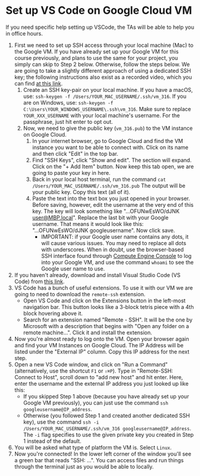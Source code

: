 # Set up VS Code on Google Cloud VM

If you need specific help setting up VSCode, the TAs will be able to help you in office hours.

1. First we need to set up SSH access through your local machine (Mac) to the Google VM.
   If you have already set up your Google VM for this course previously, and plans to use the same for your project, you simply can skip to Step 2 below.
   Otherwise, follow the steps below.
   We are going to take a slightly different approach of using a dedicated SSH key; the following instructions also exist as a recorded video, which you can find [at this link](https://youtu.be/y-l6FLSsCz0).
   1. Create an SSH key-pair on your local machine.
      If you have a macOS, use: `ssh-keygen -f /Users/YOUR_MAC_USERNAME/.ssh/vm_316`.
      If you are on Windows, use: `ssh-keygen -f C:\Users\YOUR_WINDOWS_USERNAME\.ssh\vm_316`.
      Make sure to replace `YOUR_XXX_USERNAME` with your local machine's username.
      For the passphrase, just hit enter to opt out.
   2. Now, we need to give the public key (`vm_316.pub`) to the VM instance on Google Cloud.
      1. In your internet browser, go to Google Cloud and find the VM instance you want to be able to connect with.
         Click on its name and then click "Edit" in the top bar.
      2. Find "SSH Keys", click "Show and edit".
         The section will expand. Click on the "+ Add Item" button.
         Now keep this tab open, we are going to paste your key in here.
      3. Back in your local host terminal, run the command `cat /Users/YOUR_MAC_USERNAME/.ssh/vm_316.pub`
         The output will be your public key.
         Copy this text (all of it).
      4. Paste the text into the text box you just opened in your browser.
         Before saving, however, edit the username at the very end of this key.
         The key will look something like "...OFUNwEsWO/dJNK user@MBP.local".
         Replace the last bit with your Google username.
         That means it would look like this: "...OFUNwEsWO/dJNK googleusername".
         Now click save.
         - IMPORTANT: if your Google user name contains any dots, it will cause various issues.
           You may need to replace all dots with underscores.
           When in doubt, use the browser-based SSH interface found through [Compute Engine Console](https://console.cloud.google.com/compute) to log into your Google VM, and use the command `whoami` to see the Google user name to use.
2. If you haven't already, download and install Visual Studio Code (VS Code) from [this link](https://code.visualstudio.com/Download).
3. VS Code has a bunch of useful extensions.
   To use it with our VM we are going to need to download the `remote-ssh` extension.
   - Open VS Code and click on the Extensions button in the left-most navigation bar.
     This button looks like a 3-block tetris piece with a 4th block hovering above it.
   - Search for an extension named "Remote - SSH".
     It will be the one by Microsoft with a description that begins with "Open any folder on a remote machine...".
     Click it and install the extension.
4. Now you're almost ready to log onto the VM.
   Open your browser again and find your VM Instances on Google Cloud.
   The IP Address will be listed under the "External IP" column.
   Copy this IP address for the next step.
5. Open a new VS Code window, and click on "Run a Command"
   (alternatively, use the shortcut `F1` or `⇧⌘P`).
   Type in "Remote-SSH: Connect to Host", scroll down to "add new host" and hit enter.
   Here, enter the username and the external IP address you just looked up like this:
   - If you skipped Step 1 above (because you have already set up your Google VM previously), you can just use the command `ssh googleusername@IP_address`.
   - Otherwise (you followed Step 1 and created another dedicated SSH key), use the command `ssh -i /Users/YOUR_MAC_USERNAME/.ssh/vm_316 googleusername@IP_address`.
     The `-i` flag specifies to use the given private key you created in Step 1 instead of the default.
6. You will be asked what type of platform the VM is. Select `Linux`.
7. Now you're connected!
   In the lower left corner of the window you'll see a green bar that reads "SSH: ...".
   You can access files and run things through the terminal just as you would be able to locally.
